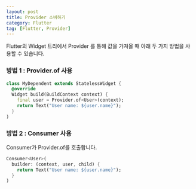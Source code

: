 ```yaml
---
layout: post
title: Provider 소비하기
category: Flutter
tag: [Flutter, Provider]
---
```


Flutter의 Widget 트리에서 Provider 를 통해 값을 가져올 때 아래 두 가지 방법을 사용할 수 있습니다.

### 방법 1 : Provider.of<T> 사용 
~~~dart
class MyDependent extends StatelessWidget {
  @override
  Widget build(BuildContext context) {
    final user = Provider.of<User>(context);
    return Text("User name: ${user.name}");
  }
)
~~~

### 방법 2 : Consumer 사용
Consumer가 Provider.of<T>를 호출합니다.
~~~dart
Consumer<User>(
  builder: (context, user, child) {
    return Text("User name: ${user.name}");
  }
)
~~~